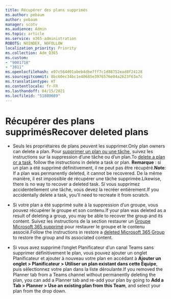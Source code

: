 ```yaml
---
title: Récupérer des plans supprimés
ms.author: pebaum
author: pebaum
manager: scotv
ms.audience: Admin
ms.topic: article
ms.service: o365-administration
ROBOTS: NOINDEX, NOFOLLOW
localization_priority: Priority
ms.collection: Adm_O365
ms.custom:
- "9001718"
- "3811"
ms.openlocfilehash: e97c564d01abeb4dbe7ff7c1d88752ead8f24128
ms.sourcegitcommit: 8bc60ec34bc1e40685e3976576e04a2623f63a7c
ms.translationtype: HT
ms.contentlocale: fr-FR
ms.lasthandoff: 04/15/2021
ms.locfileid: "51809689"
---
```

# <a name="recover-deleted-plans"></a><span data-ttu-id="096f3-102">Récupérer des plans supprimés</span><span class="sxs-lookup"><span data-stu-id="096f3-102">Recover deleted plans</span></span>

- <span data-ttu-id="096f3-103">Seuls les propriétaires de plans peuvent les supprimer.</span><span class="sxs-lookup"><span data-stu-id="096f3-103">Only plan owners can delete a plan.</span></span> <span data-ttu-id="096f3-104">Pour [supprimer un plan ou une tâche](https://support.microsoft.com/office/39e10e78-13f0-446d-94cd-9e562648497a.), suivez les instructions sur la suppression d’une tâche ou d’un plan.</span><span class="sxs-lookup"><span data-stu-id="096f3-104">To [delete a plan or a task](https://support.microsoft.com/office/39e10e78-13f0-446d-94cd-9e562648497a.), follow the instructions in delete a task or plan.</span></span>  <span data-ttu-id="096f3-105">**Remarque** : si un plan a été supprimé définitivement, il ne peut pas être récupéré.</span><span class="sxs-lookup"><span data-stu-id="096f3-105">**Note**: If a plan was permanently deleted, it cannot be recovered.</span></span> <span data-ttu-id="096f3-106">De la même manière, il est impossible de récupérer une tâche supprimée.</span><span class="sxs-lookup"><span data-stu-id="096f3-106">Likewise, there is no way to recover a deleted task.</span></span> <span data-ttu-id="096f3-107">Si vous supprimez accidentellement une tâche, vous devez la recréer entièrement.</span><span class="sxs-lookup"><span data-stu-id="096f3-107">If you accidentally delete a task, you'll need to recreate it from scratch.</span></span>

- <span data-ttu-id="096f3-108">Si votre plan a été supprimé suite à la suppression d’un groupe, vous pouvez récupérer le groupe et son contenu.</span><span class="sxs-lookup"><span data-stu-id="096f3-108">If your plan was deleted as a result of deleting a group, you may be able to recover the group and its content.</span></span> <span data-ttu-id="096f3-109">Suivez les instructions de la section restaurer un [Groupe Microsoft 365 supprimé](https://docs.microsoft.com/microsoft-365/admin/create-groups/restore-deleted-group?view=o365-worldwide) pour restaurer le groupe et le contenu associé.</span><span class="sxs-lookup"><span data-stu-id="096f3-109">Follow the instructions in restore a [deleted Microsoft 365 Group](https://docs.microsoft.com/microsoft-365/admin/create-groups/restore-deleted-group?view=o365-worldwide) to restore the group and its associated content.</span></span>

- <span data-ttu-id="096f3-110">Si vous avez supprimé l’onglet Planificateur d’un canal Teams sans supprimer définitivement le plan, vous pouvez ajouter un onglet Planificateur et ajouter à nouveau votre plan en accédant à **Ajouter un onglet > Planificateur > Utiliser un plan existant dans cette Équipe**, puis sélectionnez votre plan dans la liste déroulante.</span><span class="sxs-lookup"><span data-stu-id="096f3-110">If you removed the Planner tab from a Teams channel without permanently deleting the plan, you can add a Planner tab and re-add your plan by going to **Add a Tab > Planner > Use an existing plan from this Team**, and select your plan from the drop down.</span></span>
